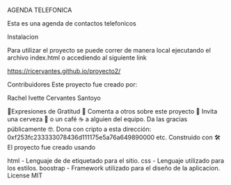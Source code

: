 AGENDA TELEFONICA

Esta es una agenda de contactos telefonicos 


Instalacion

Para utilizar el proyecto se puede correr de manera local ejecutando el archivo index.html o accediendo al siguiente link

https://ricervantes.github.io/proyecto2/

Contribuidores
Este proyecto fue creado por:

Rachel Ivette Cervantes Santoyo


 🚀Expresiones de Gratitud 🎁
Comenta a otros sobre este proyecto 📢
Invita una cerveza 🍺 o un café ☕ a alguien del equipo.
Da las gracias públicamente 🤓.
Dona con cripto a esta dirección: 0xf253fc233333078436d111175e5a76a649890000
etc.
Construido con 🛠️
El proyecto fue creado usando

html - Lenguaje de de etiquetado para el sitio.
css - Lenguaje utilizado para los estilos.
boostrap - Framework utilizado para el diseño de la aplicacion.
License
MIT
